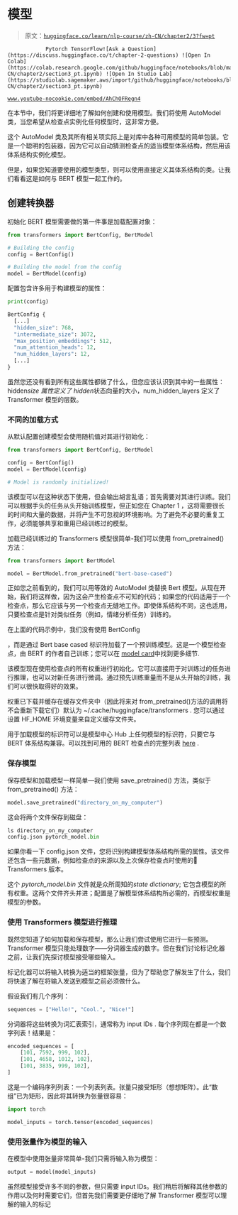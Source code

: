 # 模型

> 原文：[`huggingface.co/learn/nlp-course/zh-CN/chapter2/3?fw=pt`](https://huggingface.co/learn/nlp-course/zh-CN/chapter2/3?fw=pt)

                Pytorch TensorFlow![Ask a Question](https://discuss.huggingface.co/t/chapter-2-questions) ![Open In Colab](https://colab.research.google.com/github/huggingface/notebooks/blob/master/course/zh-CN/chapter2/section3_pt.ipynb) ![Open In Studio Lab](https://studiolab.sagemaker.aws/import/github/huggingface/notebooks/blob/master/course/zh-CN/chapter2/section3_pt.ipynb)

[`www.youtube-nocookie.com/embed/AhChOFRegn4`](https://www.youtube-nocookie.com/embed/AhChOFRegn4)

在本节中，我们将更详细地了解如何创建和使用模型。我们将使用 AutoModel 类，当您希望从检查点实例化任何模型时，这非常方便。

这个 AutoModel 类及其所有相关项实际上是对库中各种可用模型的简单包装。它是一个聪明的包装器，因为它可以自动猜测检查点的适当模型体系结构，然后用该体系结构实例化模型。

但是，如果您知道要使用的模型类型，则可以使用直接定义其体系结构的类。让我们看看这是如何与 BERT 模型一起工作的。

## 创建转换器

初始化 BERT 模型需要做的第一件事是加载配置对象：

```py
from transformers import BertConfig, BertModel

# Building the config
config = BertConfig()

# Building the model from the config
model = BertModel(config)
```

配置包含许多用于构建模型的属性：

```py
print(config)
```

```py
BertConfig {
  [...]
  "hidden_size": 768,
  "intermediate_size": 3072,
  "max_position_embeddings": 512,
  "num_attention_heads": 12,
  "num_hidden_layers": 12,
  [...]
}
```

虽然您还没有看到所有这些属性都做了什么，但您应该认识到其中的一些属性：hidden*size 属性定义了 hidden*状态向量的大小，num_hidden_layers 定义了 Transformer 模型的层数。

### 不同的加载方式

从默认配置创建模型会使用随机值对其进行初始化：

```py
from transformers import BertConfig, BertModel

config = BertConfig()
model = BertModel(config)

# Model is randomly initialized!
```

该模型可以在这种状态下使用，但会输出胡言乱语；首先需要对其进行训练。我们可以根据手头的任务从头开始训练模型，但正如您在 Chapter 1 ，这将需要很长的时间和大量的数据，并将产生不可忽视的环境影响。为了避免不必要的重复工作，必须能够共享和重用已经训练过的模型。

加载已经训练过的 Transformers 模型很简单-我们可以使用 from_pretrained() 方法：

```py
from transformers import BertModel

model = BertModel.from_pretrained("bert-base-cased")
```

正如您之前看到的，我们可以用等效的 AutoModel 类替换 Bert 模型。从现在开始，我们将这样做，因为这会产生检查点不可知的代码；如果您的代码适用于一个检查点，那么它应该与另一个检查点无缝地工作。即使体系结构不同，这也适用，只要检查点是针对类似任务（例如，情绪分析任务）训练的。

在上面的代码示例中，我们没有使用 BertConfig

，而是通过 Bert base cased 标识符加载了一个预训练模型。这是一个模型检查点，由 BERT 的作者自己训练；您可以在 [model card](https://huggingface.co/bert-base-cased)中找到更多细节.

该模型现在使用检查点的所有权重进行初始化。它可以直接用于对训练过的任务进行推理，也可以对新任务进行微调。通过预先训练重量而不是从头开始的训练，我们可以很快取得好的效果。

权重已下载并缓存在缓存文件夹中（因此将来对 from_pretrained()方法的调用将不会重新下载它们）默认为 ~/.cache/huggingface/transformers . 您可以通过设置 HF_HOME 环境变量来自定义缓存文件夹。

用于加载模型的标识符可以是模型中心 Hub 上任何模型的标识符，只要它与 BERT 体系结构兼容。可以找到可用的 BERT 检查点的完整列表 [here](https://huggingface.co/models?filter=bert) .

### 保存模型

保存模型和加载模型一样简单—我们使用 save_pretrained() 方法，类似于 from_pretrained() 方法：

```py
model.save_pretrained("directory_on_my_computer")
```

这会将两个文件保存到磁盘：

```py
ls directory_on_my_computer 
config.json pytorch_model.bin
```

如果你看一下 config.json 文件，您将识别构建模型体系结构所需的属性。该文件还包含一些元数据，例如检查点的来源以及上次保存检查点时使用的🤗 Transformers 版本。

这个 *pytorch_model.bin* 文件就是众所周知的*state dictionary*; 它包含模型的所有权重。这两个文件齐头并进；配置是了解模型体系结构所必需的，而模型权重是模型的参数。

### 使用 Transformers 模型进行推理

既然您知道了如何加载和保存模型，那么让我们尝试使用它进行一些预测。Transformer 模型只能处理数字——分词器生成的数字。但在我们讨论标记化器之前，让我们先探讨模型接受哪些输入。

标记化器可以将输入转换为适当的框架张量，但为了帮助您了解发生了什么，我们将快速了解在将输入发送到模型之前必须做什么。

假设我们有几个序列：

```py
sequences = ["Hello!", "Cool.", "Nice!"]
```

分词器将这些转换为词汇表索引，通常称为 input IDs . 每个序列现在都是一个数字列表！结果是：

```py
encoded_sequences = [
    [101, 7592, 999, 102],
    [101, 4658, 1012, 102],
    [101, 3835, 999, 102],
]
```

这是一个编码序列列表：一个列表列表。张量只接受矩形（想想矩阵）。此“数组”已为矩形，因此将其转换为张量很容易：

```py
import torch

model_inputs = torch.tensor(encoded_sequences)
```

### 使用张量作为模型的输入

在模型中使用张量非常简单-我们只需将输入称为模型：

```py
output = model(model_inputs)
```

虽然模型接受许多不同的参数，但只需要 input IDs。我们稍后将解释其他参数的作用以及何时需要它们，但首先我们需要更仔细地了解 Transformer 模型可以理解的输入的标记